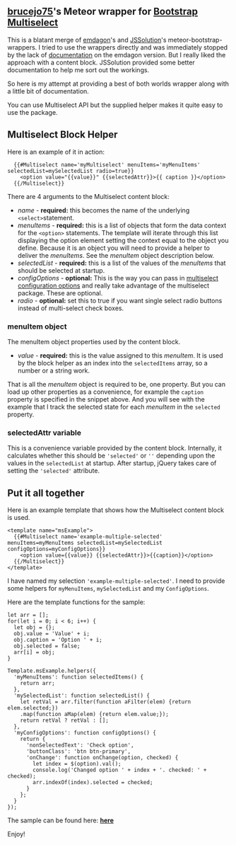 ## [brucejo75](https://github.com/brucejo75)'s Meteor wrapper for [Bootstrap Multiselect](https://github.com/davidstutz/bootstrap-multiselect)

This is a blatant merge of [emdagon](https://github.com/emdagon/meteor-bootstrap-multiselect)'s and  [JSSolution](https://github.com/JSSolutions/meteor-bootstrap-multi-select)'s meteor-bootstrap-wrappers. I tried to use the wrappers directly and was immediately stopped by the lack of [documentation](https://github.com/emdagon/meteor-bootstrap-multiselect/issues/1) on the emdagon version.  But I really liked the approach with a content block.  JSSolution provided some better documentation to help me sort out the workings.

So here is my attempt at providing a best of both worlds wrapper along with a little bit of documentation.

You can use Multiselect API but the supplied helper makes it quite easy to use the package.

## Multiselect Block Helper
Here is an example of it in action:
```
  {{#Multiselect name='myMultiselect' menuItems='myMenuItems' selectedList=mySelectedList radio=true}}
    <option value="{{value}}" {{selectedAttr}}>{{ caption }}</option>
  {{/Multiselect}}
```
There are 4 arguments to the Multiselect content block:

 - *name* - **required:** this becomes the name of the underlying `<select>`statement.
 - *menuItems* - **required:** this is a list of objects that form the data context for the `<option>` statements.  The template will iterate through this list displaying the option element setting the context equal to the object you define.  Because it is an object you will need to provide a helper to deliver the *menuItems*.  See the *menuItem* object description below.
 - *selectedList* - **required:** this is a list of the values of the *menuItems* that should be selected at startup.
 - *configOptions* - **optional:** This is the way you can pass in [multiselect configuration options](http://davidstutz.github.io/bootstrap-multiselect/#configuration-options) and really take advantage of the multiselect package.  These are optional.
 - *radio* - **optional:** set this to true if you want single select radio buttons instead of multi-select check boxes.

### menuItem object
The menuItem object properties used by the content block.
 - *value* - **required:** this is the value assigned to this *menuItem*.  It is used by the block helper as an index into the `selectedItems` array, so a number or a string work.

That is all the *menuItem* object is required to be, one property.  But you can load up other properties as a convenience, for example the `caption` property is specified in the snippet above.  And you will see with the example that I track the selected state for each *menuItem* in the `selected` property.

### selectedAttr variable
This is a convenience variable provided by the content block.  Internally, it calculates whether this should be `'selected'` or `''` depending upon the values in the `selectedList` at startup.  After startup, jQuery takes care of setting the `'selected'` attribute.

## Put it all together

Here is an example template that shows how the Multiselect content block is used.

```
<template name="msExample">
  {{#Multiselect name='example-multiple-selected' menuItems=myMenuItems selectedList=mySelectedList configOptions=myConfigOptions}}
    <option value={{value}} {{selectedAttr}}>{{caption}}</option>
  {{/Multiselect}}
</template>
```

I have named my selection `'example-multiple-selected'`.
I need to provide some helpers for `myMenuItems`, `mySelectedList` and my `ConfigOptions`.

Here are the template functions for the sample:
```
let arr = [];
for(let i = 0; i < 6; i++) {
  let obj = {};
  obj.value = 'Value' + i;
  obj.caption = 'Option ' + i;
  obj.selected = false;
  arr[i] = obj;
}

Template.msExample.helpers({
  'myMenuItems': function selectedItems() {
    return arr;
  },
  'mySelectedList': function selectedList() {
    let retVal = arr.filter(function aFilter(elem) {return elem.selected;})
    .map(function aMap(elem) {return elem.value;});
    return retVal ? retVal : [];
  },
  'myConfigOptions': function configOptions() {
    return {
      'nonSelectedText': 'Check option',
      'buttonClass': 'btn btn-primary',
      'onChange': function onChange(option, checked) {
        let index = $(option).val();
        console.log('Changed option ' + index + '. checked: ' + checked);
        arr.indexOf(index).selected = checked;
      }
    };
  }
});

```

The sample can be found here: **[here](https://github.com/brucejo75/meteor-bootstrap-multiselect-sample)**

Enjoy!
